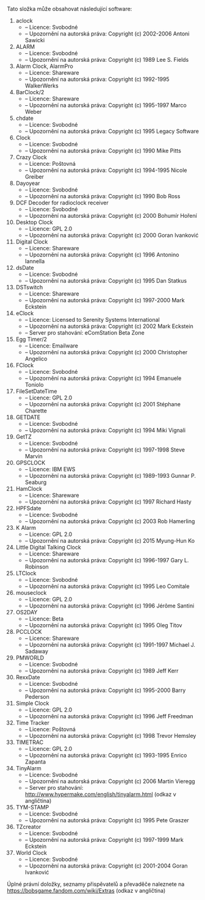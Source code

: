 ﻿Tato složka může obsahovat následující software:

1. aclock
   - – Licence: Svobodné
   - – Upozornění na autorská práva: Copyright (c) 2002-2006 Antoni Sawicki
2. ALARM
   - – Licence: Svobodné
   - – Upozornění na autorská práva: Copyright (c) 1989 Lee S. Fields
3. Alarm Clock, AlarmPro
   - – Licence: Shareware
   - – Upozornění na autorská práva: Copyright (c) 1992-1995 WalkerWerks
4. BarClock/2
   - – Licence: Shareware
   - – Upozornění na autorská práva: Copyright (c) 1995-1997 Marco Weber
5. chdate
   - – Licence: Svobodné
   - – Upozornění na autorská práva: Copyright (c) 1995 Legacy Software
6. Clock
   - – Licence: Svobodné
   - – Upozornění na autorská práva: Copyright (c) 1990 Mike Pitts
7. Crazy Clock
   - – Licence: Poštovná
   - – Upozornění na autorská práva: Copyright (c) 1994-1995 Nicole Greiber
8. Dayoyear
   - – Licence: Svobodné
   - – Upozornění na autorská práva: Copyright (c) 1990 Bob Ross
9. DCF Decoder for radioclock receiver
   - – Licence: Svobodné
   - – Upozornění na autorská práva: Copyright (c) 2000 Bohumír Hoření
10. Desktop Clock
    - – Licence: GPL 2.0
    - – Upozornění na autorská práva: Copyright (c) 2000 Goran Ivanković
11. Digital Clock
    - – Licence: Shareware
    - – Upozornění na autorská práva: Copyright (c) 1996 Antonino Iannella
12. dsDate
    - – Licence: Svobodné
    - – Upozornění na autorská práva: Copyright (c) 1995 Dan Statkus
13. DSTswitch
    - – Licence: Shareware
    - – Upozornění na autorská práva: Copyright (c) 1997-2000 Mark Eckstein
14. eClock
    - – Licence: Licensed to Serenity Systems International
    - – Upozornění na autorská práva: Copyright (c) 2002 Mark Eckstein
    - – Server pro stahování: eComStation Beta Zone
15. Egg Timer/2
    - – Licence: Emailware
    - – Upozornění na autorská práva: Copyright (c) 2000 Christopher Angelico
16. FClock
    - – Licence: Svobodné
    - – Upozornění na autorská práva: Copyright (c) 1994 Emanuele Toniolo
17. FileSetDateTime
    - – Licence: GPL 2.0
    - – Upozornění na autorská práva: Copyright (c) 2001 Stéphane Charette
18. GETDATE
    - – Licence: Svobodné
    - – Upozornění na autorská práva: Copyright (c) 1994 Miki Vignali
19. GetTZ
    - – Licence: Svobodné
    - – Upozornění na autorská práva: Copyright (c) 1997-1998 Steve Marvin
20. GPSCLOCK
    - – Licence: IBM EWS
    - – Upozornění na autorská práva: Copyright (c) 1989-1993 Gunnar P. Seaburg
21. HamClock
    - – Licence: Shareware
    - – Upozornění na autorská práva: Copyright (c) 1997 Richard Hasty
22. HPFSdate
    - – Licence: Svobodné
    - – Upozornění na autorská práva: Copyright (c) 2003 Rob Hamerling
23. K Alarm
    - – Licence: GPL 2.0
    - – Upozornění na autorská práva: Copyright (c) 2015 Myung-Hun Ko
24. Little Digital Talking Clock
    - – Licence: Shareware
    - – Upozornění na autorská práva: Copyright (c) 1996-1997 Gary L. Robinson
25. LTClock
    - – Licence: Svobodné
    - – Upozornění na autorská práva: Copyright (c) 1995 Leo Comitale
26. mouseclock
    - – Licence: GPL 2.0
    - – Upozornění na autorská práva: Copyright (c) 1996 Jérôme Santini
27. OS2DAY
    - – Licence: Beta
    - – Upozornění na autorská práva: Copyright (c) 1995 Oleg Titov
28. PCCLOCK
    - – Licence: Shareware
    - – Upozornění na autorská práva: Copyright (c) 1991-1997 Michael J. Sadaway
29. PMWORLD
    - – Licence: Svobodné
    - – Upozornění na autorská práva: Copyright (c) 1989 Jeff Kerr
30. RexxDate
    - – Licence: Svobodné
    - – Upozornění na autorská práva: Copyright (c) 1995-2000 Barry Pederson
31. Simple Clock
    - – Licence: GPL 2.0
    - – Upozornění na autorská práva: Copyright (c) 1996 Jeff Freedman
32. Time Tracker
    - – Licence: Poštovná
    - – Upozornění na autorská práva: Copyright (c) 1998 Trevor Hemsley
33. TIMETRAC
    - – Licence: GPL 2.0
    - – Upozornění na autorská práva: Copyright (c) 1993-1995 Enrico Zapanta
34. TinyAlarm
    - – Licence: Svobodné
    - – Upozornění na autorská práva: Copyright (c) 2006 Martin Vieregg
    - – Server pro stahování: http://www.hypermake.com/english/tinyalarm.html (odkaz v angličtina)
35. TYM-STAMP
    - – Licence: Svobodné
    - – Upozornění na autorská práva: Copyright (c) 1995 Pete Graszer
36. TZcreator
    - – Licence: Svobodné
    - – Upozornění na autorská práva: Copyright (c) 1997-1999 Mark Eckstein
37. World Clock
    - – Licence: Svobodné
    - – Upozornění na autorská práva: Copyright (c) 2001-2004 Goran Ivanković

Úplné právní doložky, seznamy přispěvatelů a převaděče naleznete na https://bobsgame.fandom.com/wiki/Extras (odkaz v angličtina)
